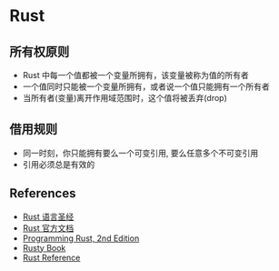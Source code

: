 # Rust

## 所有权原则

- Rust 中每一个值都被一个变量所拥有，该变量被称为值的所有者
- 一个值同时只能被一个变量所拥有，或者说一个值只能拥有一个所有者
- 当所有者(变量)离开作用域范围时，这个值将被丢弃(drop)

## 借用规则

- 同一时刻，你只能拥有要么一个可变引用, 要么任意多个不可变引用
- 引用必须总是有效的

## References

- [Rust 语言圣经](https://course.rs/about-book.html)
- [Rust 官方文档](https://www.rust-lang.org/learn)
- [Programming Rust, 2nd Edition](https://book.douban.com/subject/34973905/)
- [Rusty Book](https://rusty.rs/about.html)
- [Rust Reference](https://doc.rust-lang.org/reference/)